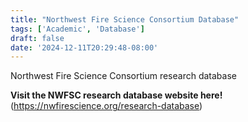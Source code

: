 ```yaml
---
title: "Northwest Fire Science Consortium Database"
tags: ['Academic', 'Database']
draft: false
date: '2024-12-11T20:29:48-08:00'
---
```


Northwest Fire Science Consortium research database

**Visit the NWFSC research database website here!** (https://nwfirescience.org/research-database)

